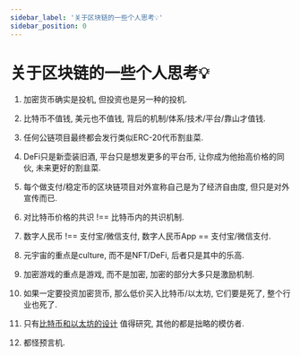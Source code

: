 ```yaml
---
sidebar_label: '关于区块链的一些个人思考💡'
sidebar_position: 0
---
```


# 关于区块链的一些个人思考💡

1. 加密货币确实是投机, 但投资也是另一种的投机.

2. 比特币不值钱, 美元也不值钱, 背后的机制/体系/技术/平台/靠山才值钱.

3. 任何公链项目最终都会发行类似ERC-20代币割韭菜.

4. DeFi只是新壶装旧酒, 平台只是想发更多的平台币, 让你成为他抬高价格的同伙, 未来更好的割韭菜.

5. 每个做支付/稳定币的区块链项目对外宣称自己是为了经济自由度, 但只是对外宣传而已.

6. 对比特币价格的共识 !== 比特币内的共识机制.

7. 数字人民币 !== 支付宝/微信支付, 数字人民币App == 支付宝/微信支付.

8. 元宇宙的重点是culture, 而不是NFT/DeFi, 后者只是其中的乐高.

9. 加密游戏的重点是游戏, 而不是加密, 加密的部分大多只是激励机制.

10. 如果一定要投资加密货币, 那么低价买入比特币/以太坊, 它们要是死了, 整个行业也死了.

11. 只有[比特币和以太坊的设计](https://github.com/fewwwww/blog.suningyao.com/raw/master/static/Bitcoin系统与Ethereum系统技术特点整理.pdf) 值得研究, 其他的都是拙略的模仿者.

12. 都怪预言机.
